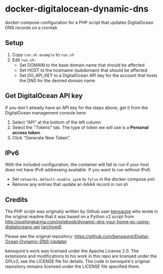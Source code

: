 # docker-digitalocean-dynamic-dns

docker-compose configuration for a PHP script that updates DigitalOcean DNS records on a crontab

## Setup

1. Copy `run.sh.example` to `run.sh`
2. Edit `run.sh`:
   - Set DOMAIN to the base domain name that should be affected
   - Set HOST to the hostname (subdomain) that should be affected
   - Set DO_API_KEY to a DigitalOcean API key for the account that hosts the DNS for the desired domain name

## Get DigitalOcean API key

If you don't already have an API key for the steps above, get it from the DigitalOcean management console here:

1. Select "API" at the bottom of the left column
2. Select the "Tokens" tab. The type of token we will use is a **Personal access token**.
3. Click "Generate New Token".

## IPv6

With the included configuration, the container will fail to run if your host does not have IPv6 addressing available. If you want to run without IPv6:

- Set `networks.default.enable_ipv6` to `false` in the docker-compose.yml
- Remove any entries that update an AAAA record in run.sh

## Credits

The PHP script was originally written by Github user [bensquire](https://github.com/bensquire) who wrote in the original readme that it was based on a Python v2 script from http://pushingkarma.com/notebook/dynamic-dns-your-home-pc-using-digitaloceans-api \[[archived](http://web.archive.org/web/20150219032808/http://pushingkarma.com/notebook/dynamic-dns-your-home-pc-using-digitaloceans-api/)\].

Please see the original repository: https://github.com/bensquire/Digital-Ocean-Dynamic-DNS-Updater

bensquire's work was licensed under the Apache License 2.0. The extensions and modifications to his work in this repo are licensed under the GPLv3, see the LICENSE file for details. The code in bensquire's original repository remains licensed under the LICENSE file specified there.
